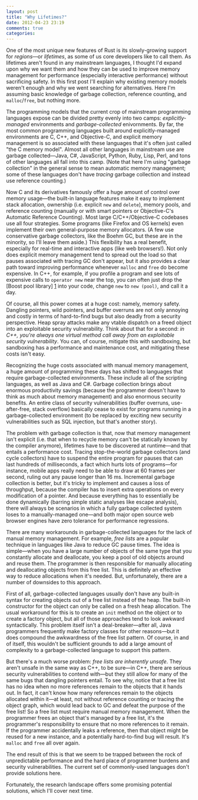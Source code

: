 ```yaml
---
layout: post
title: "Why Lifetimes?"
date: 2012-04-23 23:19
comments: true
categories: 
---
```


One of the most unique new features of Rust is its slowly-growing support for *regions*&mdash;or *lifetimes*, as some of us core developers like to call them. As lifetimes aren't found in any mainstream languages, I thought I'd expand upon why we want them and how they can be used to improve memory management for performance (especially interactive performance) without sacrificing safety. In this first post I'll explain why existing memory models weren't enough and why we went searching for alternatives. Here I'm assuming basic knowledge of garbage collection, reference counting, and `malloc`/`free`, but nothing more.

The programming models that the current crop of mainstream programming languages expose can be divided pretty evenly into two camps: *explicitly-managed* environments and *garbage-collected* enivornments. By far, the most common programming languages built around explicitly-managed environments are C, C++, and Objective-C, and explicit memory management is so associated with these languages that it's often just called "the C memory model". Almost all other languages in mainstream use are garbage collected&mdash;Java, C#, JavaScript, Python, Ruby, Lisp, Perl, and tons of other languages all fall into this camp. (Note that here I'm using "garbage collection" in the general sense to mean automatic memory management; some of these languages don't have *tracing* garbage collection and instead use reference counting.)

Now C and its derivatives famously offer a huge amount of control over memory usage&mdash;the built-in language features make it easy to implement stack allocation, ownership (i.e. explicit `new` and `delete`), memory pools, and reference counting (manually or with smart pointers or Objective-C's Automatic Reference Counting). Most large C/C++/Objective-C codebases use all four strategies. Some programs (like Firefox and OS kernels) even implement their own general-purpose memory allocators. (A few use conservative garbage collectors, like the Boehm GC, but these are in the minority, so I'll leave them aside.) This flexibility has a real benefit, especially for real-time and interactive apps (like web browsers!). Not only does explicit memory management tend to spread out the load so that pauses associated with tracing GC don't appear, but it also provides a clear path toward improving performance whenever `malloc` and `free` do become expensive. In C++, for example, if you profile a program and see lots of expensive calls to `operator new` near the top, you can often just drop the [Boost pool library] [1]  into your code, change `new` to `new (pool)`, and call it a day.

Of course, all this power comes at a huge cost: namely, memory safety. Dangling pointers, wild pointers, and buffer overruns are not only annoying and costly in terms of hard-to-find bugs but also deadly from a security perspective. Heap spray attacks make any vtable dispatch on a freed object into an exploitable security vulnerability. Think about that for a second: *in C++, you're always one virtual method call away from an exploitable security vulnerability*. You can, of course, mitigate this with sandboxing, but sandboxing has a performance and maintenance cost, and mitigating these costs isn't easy.

Recognizing the huge costs associated with manual memory management, a huge amount of programming these days has shifted to languages that require garbage-collected environments. These include all of the scripting languages, as well as Java and C#. Garbage collection brings about enormous productivity savings (because the programmer doesn't have to think as much about memory management) and also enormous security benefits. An entire class of security vulnerabilities (buffer overruns, use-after-free, stack overflow) basically cease to exist for programs running in a garbage-collected environment (to be replaced by exciting new security vulnerabilities such as SQL injection, but that's another story).

The problem with garbage collection is that, now that memory management isn't explicit (i.e. that when to recycle memory can't be statically known by the compiler anymore), lifetimes have to be discovered at runtime&mdash;and that entails a performance cost. Tracing stop-the-world garbage collectors (and cycle collectors) have to suspend the entire program for pauses that can last hundreds of milliseconds, a fact which hurts lots of programs&mdash;for instance, mobile apps really need to be able to draw at 60 frames per second, ruling out any pause longer than 16 ms. Incremental garbage collection is better, but it's tricky to implement and causes a loss of throughput, because the compiler has to insert extra operations on every modification of a pointer. And because everything has to essentially be done dynamically (barring simple static analyses like escape analysis), there will always be scenarios in which a fully garbage collected system loses to a manually-managed one&mdash;and both major open source web browser engines have zero tolerance for performance regressions.

There are many workarounds in garbage-collected languages for the lack of manual memory management. For example, *free lists* are a popular technique in languages like Java to reduce GC pause times. The idea is simple&mdash;when you have a large number of objects of the same type that you constantly allocate and deallocate, you keep a pool of old objects around and reuse them. The programmer is then responsible for manually allocating and deallocating objects from this free list. This is definitely an effective way to reduce allocations when it's needed. But, unfortunately, there are a number of downsides to this approach.

First of all, garbage-collected languages usually don't have any built-in syntax for creating objects out of a free list instead of the heap. The built-in constructor for the object can only be called on a fresh heap allocation. The usual workaround for this is to create an `init` method on the object or to create a factory object, but all of those approaches tend to look awkward syntactically. This problem itself isn't a deal-breaker&mdash;after all, Java programmers frequently make factory classes for other reasons&mdash;but it does compound the awkwardness of the free list pattern. Of course, in and of itself, this wouldn't be sufficient grounds to add a large amount of complexity to a garbage-collected language to support this pattern.

But there's a much worse problem: *free lists are inherently unsafe*. They aren't unsafe in the same way as C++, to be sure&mdash;in C++, there are serious security vulnerabilities to contend with&mdash;but they still allow for many of the same bugs that dangling pointers entail. To see why, notice that a free list has no idea when no more references remain to the objects that it hands out. In fact, it can't know how many references remain to the objects allocated within it&mdash;at least, not without reference counting or tracing the object graph, which would lead back to GC and defeat the purpose of the free list! So a free list must require manual memory management. When the programmer frees an object that's managed by a free list, it's the programmer's responsibility to ensure that no more references to it remain. If the programmer accidentally leaks a reference, then that object might be reused for a new instance, and a potentially hard-to-find bug will result. It's `malloc` and `free` all over again.

The end result of this is that we seem to be trapped between the rock of unpredictable performance and the hard place of programmer burdens and security vulnerabilities. The current set of commonly-used languages don't provide solutions here.

Fortunately, the research landscape offers some promising potential solutions, which I'll cover next time.

[1]: https://www.boost.org/doc/libs/1_47_0/libs/pool/doc/index.html

